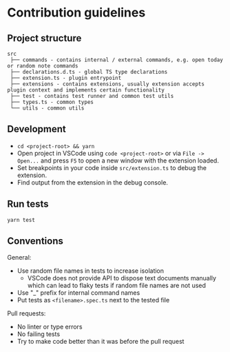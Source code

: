 # Contribution guidelines

## Project structure

```
src
 ├── commands - contains internal / external commands, e.g. open today or random note commands
 ├── declarations.d.ts - global TS type declarations
 ├── extension.ts - plugin entrypoint
 ├── extensions - contains extensions, usually extension accepts plugin context and implements certain functionality
 ├── test - contains test runner and common test utils
 ├── types.ts - common types
 └── utils - common utils
```

## Development

* `cd <project-root> && yarn`
* Open project in VSCode using `code <project-root>` or via `File -> Open...` and press `F5` to open a new window with the extension loaded.
* Set breakpoints in your code inside `src/extension.ts` to debug the extension.
* Find output from the extension in the debug console.

## Run tests

```
yarn test
```

## Conventions

General:

- Use random file names in tests to increase isolation
  - VSCode does not provide API to dispose text documents manually which can lead to flaky tests if random file names are not used
- Use "_" prefix for internal command names
- Put tests as `<filename>.spec.ts` next to the tested file

Pull requests:

- No linter or type errors
- No failing tests
- Try to make code better than it was before the pull request
